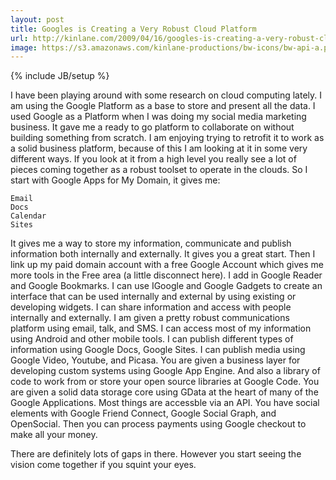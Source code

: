 ```yaml
---
layout: post
title: Googles is Creating a Very Robust Cloud Platform
url: http://kinlane.com/2009/04/16/googles-is-creating-a-very-robust-cloud-platform/
image: https://s3.amazonaws.com/kinlane-productions/bw-icons/bw-api-a.png
---
```

{% include JB/setup %}
I have been playing around with some research on cloud computing lately. I am using the Google Platform as a base to store and present all the data.
I used Google as a Platform when I was doing my social media marketing business. It gave me a ready to go platform to collaborate on without building something from scratch.
I am enjoying trying to retrofit it to work as a solid business platform, because of this I am looking at it in some very different ways.
If you look at it from a high level you really see a lot of pieces coming together as a robust toolset to operate in the clouds.
So I start with Google Apps for My Domain, it gives me:

	Email
	Docs
	Calendar
	Sites

It gives me a way to store my information, communicate and publish information both internally and externally. It gives you a great start.
Then I link up my paid domain account with a free Google Account which gives me more tools in the Free area (a little disconnect here).
I add in Google Reader and Google Bookmarks.
I can use IGoogle and Google Gadgets to create an interface that can be used internally and external by using existing or developing widgets.
I can share information and access with people internally and externally.
I am given a pretty robust communications platform using email, talk, and SMS.
I can access most of my information using Android and other mobile tools.
I can publish different types of information using Google Docs, Google Sites.
I can publish media using Google Video, Youtube, and Picasa.
You are given a business layer for developing custom systems using Google App Engine. And also a library of code to work from or store your open source libraries at Google Code.
You are given a solid data storage core using GData at the heart of many of the Google Applications. Most things are accessble via an API.
You have social elements with Google Friend Connect, Google Social Graph, and OpenSocial.
Then you can process payments using Google checkout to make all your money.


 
There are definitely lots of gaps in there. However you start seeing the vision come together if you squint your eyes.

